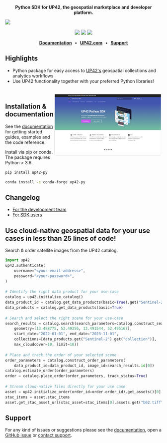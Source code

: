 <p align="center">
    <strong>Python SDK for UP42, the geospatial marketplace and developer platform.</strong>
</p>

![](docs/assets/github-banner-3.jpg)

<p align="center">
    <a href="https://pypi.org/project/up42-py/" title="up42-py on pypi"><img src="https://img.shields.io/pypi/v/up42-py?color=brightgreen"></a>
    <img src="https://sonarcloud.io/api/project_badges/measure?project=up42_up42-py&metric=coverage">
    <a href="https://twitter.com/UP42_" title="UP42 on Twitter"><img src="https://img.shields.io/twitter/follow/UP42_.svg?style=social"></a>
</p>

<p align="center">
    <b>
      <a href="https://sdk.up42.com/">Documentation</a> &nbsp; • &nbsp;
      <a href="http://www.up42.com">UP42.com</a> &nbsp; • &nbsp;
      <a href="#support">Support</a>
    </b>
</p>

## Highlights
- Python package for easy access to [UP42's](http://www.up42.com) geospatial collections and analytics workflows
- Use UP42 functionality together with your preferred Python libraries!

<br>

<img align="right" href="https://sdk.up42.com/" src="docs/assets/docs.png" alt="" height="200"/>

## Installation & documentation

See the [documentation](https://sdk.up42.com/) for getting started guides, examples and the code
reference.

Install via pip or conda. The package requires Python > 3.6.

```bash
pip install up42-py
```
```bash
conda install -c conda-forge up42-py
```

## Changelog

- [For the development team](/CHANGELOG-internal.md)
- [For SDK users](https://sdk.up42.com/CHANGELOG)

## Use cloud-native geospatial data for your use cases in less than 25 lines of code!

Search & order satellite images from the UP42 catalog.

```python
import up42
up42.authenticate(
    username="<your-email-address>",
    password="<your-password>",
)

# Identify the right data product for your use-case
catalog = up42.initialize_catalog()
data_product_id = catalog.get_data_products(basic=True).get("Sentinel-2").get("data_products").get("Level-2A")
data_products = catalog.get_data_products(basic=True)

# Search and select the right scene for your use-case
search_results = catalog.search(search_parameters=catalog.construct_search_parameters(
    geometry=[13.488775, 52.49356, 13.491544, 52.495167],
    start_date="2022-01-01", end_date="2023-11-01",
    collections=[data_products.get("Sentinel-2").get("collection")],
    max_cloudcover=10, limit=10))

# Place and track the order of your selected scene
order_parameters = catalog.construct_order_parameters(
    data_product_id=data_product_id, image_id=search_results.id[0])
catalog.estimate_order(order_parameters)
order = catalog.place_order(order_parameters, track_status=True)

# Stream cloud-native files directly for your use case
asset = up42.initialize_order(order_id=order.order_id).get_assets()[0]
stac_items = asset.stac_items
asset.get_stac_asset_url(stac_asset=stac_items[0].assets.get("b02.tiff"))
```

## Support

For any kind of issues or suggestions please see the [documentation](https://sdk.up42.com/), open a [GitHub issue](https://github.com/up42/up42-py/issues) or [contact support](https://up42.com/company/contact-support).
